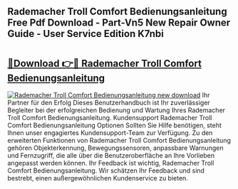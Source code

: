 ## Rademacher Troll Comfort Bedienungsanleitung Free Pdf Download - Part-Vn5 New Repair Owner Guide - User Service Edition K7nbi

# <h2><a href="http://df1cm23.blite.top/?on=Rademacher+Troll+Comfort+Bedienungsanleitung">🔗Download 👉🔴 Rademacher Troll Comfort Bedienungsanleitung</a></h2>

[![Rademacher Troll Comfort Bedienungsanleitung new download](https://i.imgur.com/lujVjoI.png)](http://df1cm23.blite.top/?on=Rademacher+Troll+Comfort+Bedienungsanleitung)
Ihr Partner für den Erfolg Dieses Benutzerhandbuch ist Ihr zuverlässiger Begleiter bei der erfolgreichen Bedienung und Wartung Ihres Rademacher Troll Comfort Bedienungsanleitung. Kundensupport Rademacher Troll Comfort Bedienungsanleitung Optionen Sollten Sie Hilfe benötigen, steht Ihnen unser engagiertes Kundensupport-Team zur Verfügung. Zu den erweiterten Funktionen von Rademacher Troll Comfort Bedienungsanleitung gehören Objekterkennung, Bewegungssensoren, anpassbare Warnungen und Fernzugriff, die alle über die Benutzeroberfläche an Ihre Vorlieben angepasst werden können. Ihr Feedback ist wichtig, Rademacher Troll Comfort Bedienungsanleitung. Wir schätzen Ihr Feedback und sind bestrebt, einen außergewöhnlichen Kundenservice zu bieten.
